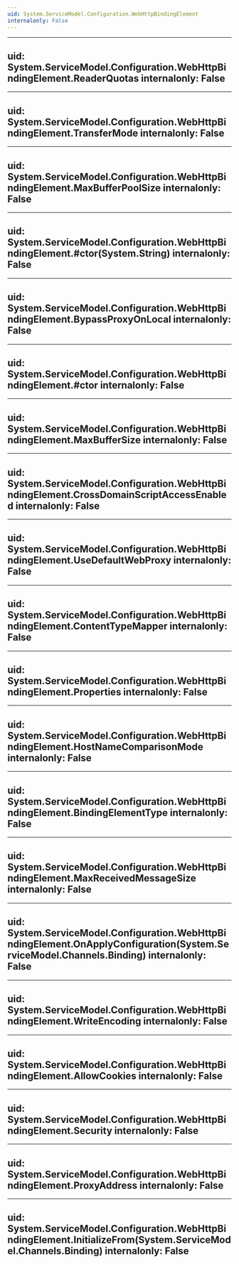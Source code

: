 ```yaml
---
uid: System.ServiceModel.Configuration.WebHttpBindingElement
internalonly: False
---
```


---
uid: System.ServiceModel.Configuration.WebHttpBindingElement.ReaderQuotas
internalonly: False
---

---
uid: System.ServiceModel.Configuration.WebHttpBindingElement.TransferMode
internalonly: False
---

---
uid: System.ServiceModel.Configuration.WebHttpBindingElement.MaxBufferPoolSize
internalonly: False
---

---
uid: System.ServiceModel.Configuration.WebHttpBindingElement.#ctor(System.String)
internalonly: False
---

---
uid: System.ServiceModel.Configuration.WebHttpBindingElement.BypassProxyOnLocal
internalonly: False
---

---
uid: System.ServiceModel.Configuration.WebHttpBindingElement.#ctor
internalonly: False
---

---
uid: System.ServiceModel.Configuration.WebHttpBindingElement.MaxBufferSize
internalonly: False
---

---
uid: System.ServiceModel.Configuration.WebHttpBindingElement.CrossDomainScriptAccessEnabled
internalonly: False
---

---
uid: System.ServiceModel.Configuration.WebHttpBindingElement.UseDefaultWebProxy
internalonly: False
---

---
uid: System.ServiceModel.Configuration.WebHttpBindingElement.ContentTypeMapper
internalonly: False
---

---
uid: System.ServiceModel.Configuration.WebHttpBindingElement.Properties
internalonly: False
---

---
uid: System.ServiceModel.Configuration.WebHttpBindingElement.HostNameComparisonMode
internalonly: False
---

---
uid: System.ServiceModel.Configuration.WebHttpBindingElement.BindingElementType
internalonly: False
---

---
uid: System.ServiceModel.Configuration.WebHttpBindingElement.MaxReceivedMessageSize
internalonly: False
---

---
uid: System.ServiceModel.Configuration.WebHttpBindingElement.OnApplyConfiguration(System.ServiceModel.Channels.Binding)
internalonly: False
---

---
uid: System.ServiceModel.Configuration.WebHttpBindingElement.WriteEncoding
internalonly: False
---

---
uid: System.ServiceModel.Configuration.WebHttpBindingElement.AllowCookies
internalonly: False
---

---
uid: System.ServiceModel.Configuration.WebHttpBindingElement.Security
internalonly: False
---

---
uid: System.ServiceModel.Configuration.WebHttpBindingElement.ProxyAddress
internalonly: False
---

---
uid: System.ServiceModel.Configuration.WebHttpBindingElement.InitializeFrom(System.ServiceModel.Channels.Binding)
internalonly: False
---
